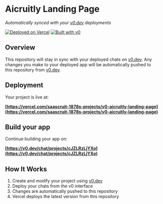 # Aicruitly Landing Page

*Automatically synced with your [v0.dev](https://v0.dev) deployments*

[![Deployed on Vercel](https://img.shields.io/badge/Deployed%20on-Vercel-black?style=for-the-badge&logo=vercel)](https://vercel.com/saascruit-1878s-projects/v0-aicruitly-landing-page)
[![Built with v0](https://img.shields.io/badge/Built%20with-v0.dev-black?style=for-the-badge)](https://v0.dev/chat/projects/cJZLRzLjYXo)

## Overview

This repository will stay in sync with your deployed chats on [v0.dev](https://v0.dev).
Any changes you make to your deployed app will be automatically pushed to this repository from [v0.dev](https://v0.dev).

## Deployment

Your project is live at:

**[https://vercel.com/saascruit-1878s-projects/v0-aicruitly-landing-page](https://vercel.com/saascruit-1878s-projects/v0-aicruitly-landing-page)**

## Build your app

Continue building your app on:

**[https://v0.dev/chat/projects/cJZLRzLjYXo](https://v0.dev/chat/projects/cJZLRzLjYXo)**

## How It Works

1. Create and modify your project using [v0.dev](https://v0.dev)
2. Deploy your chats from the v0 interface
3. Changes are automatically pushed to this repository
4. Vercel deploys the latest version from this repository